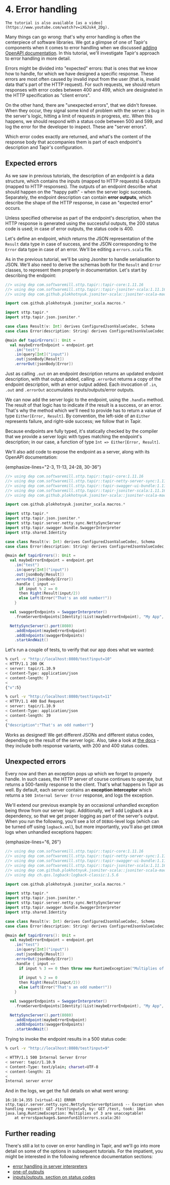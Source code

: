 # 4. Error handling

```{note}
The tutorial is also available [as a video](https://www.youtube.com/watch?v=iXGJsk4_2Dg).
```

Many things can go wrong: that's why error handling is often the centerpiece of software libraries. We got a glimpse of 
one of Tapir's components when it comes to error handling when we discussed 
[adding OpenAPI documentation](02_openapi_docs.md). In this tutorial, we'll investigate Tapir's approach to error 
handling in more detail.

Errors might be divided into "expected" errors: that is ones that we know how to handle, for which we have designed a 
specific response. These errors are most often caused by invalid input from the user (that is, invalid data that's part 
of the HTTP request). For such requests, we should return responses with error codes between 400 and 499, which are 
designated in the HTTP specification as "client errors".

On the other hand, there are "unexpected errors", that we didn't foresee. When they occur, they signal some kind of 
problem with the server: a bug in the server's logic, hitting a limit of requests in progress, etc. When this 
happens, we should respond with a status code between 500 and 599, and log the error for the developer to inspect. These 
are "server errors".

Which error codes exactly are returned, and what's the content of the response body that accompanies them is part of
each endpoint's description and Tapir's configuration. 

## Expected errors

As we saw in previous tutorials, the description of an endpoint is a data structure, which contains the inputs (mapped
to HTTP requests) & outputs (mapped to HTTP responses). The outputs of an endpoint describe what should happen on the
"happy path" - when the server logic succeeds. Separately, the endpoint description can contain **error outputs**, which
describe the shape of the HTTP response, in case an "expected error" occurs.

Unless specified otherwise as part of the endpoint's description, when the HTTP response is generated using the
successful outputs, the 200 status code is used; in case of error outputs, the status code is 400.

Let's define an endpoint, which returns the JSON representation of the `Result` data type in case of success, and
the JSON corresponding to the `Error` data type in case of an error. We'll be editing a `errors.scala` file. 

As in the previous tutorial, we'll be using Jsoniter to handle serialisation to JSON. We'll also need to derive the
schemas both for the `Result` and `Error` classes, to represent them properly in documentation. Let's start by 
describing the endpoint:

```scala
//> using dep com.softwaremill.sttp.tapir::tapir-core:1.11.16
//> using dep com.softwaremill.sttp.tapir::tapir-jsoniter-scala:1.11.16
//> using dep com.github.plokhotnyuk.jsoniter-scala::jsoniter-scala-macros:2.30.1

import com.github.plokhotnyuk.jsoniter_scala.macros.* 

import sttp.tapir.*
import sttp.tapir.json.jsoniter.* 

case class Result(v: Int) derives ConfiguredJsonValueCodec, Schema
case class Error(description: String) derives ConfiguredJsonValueCodec, Schema

@main def tapirErrors(): Unit = 
  val maybeErrorEndpoint = endpoint.get
    .in("test")
    .in(query[Int]("input"))
    .out(jsonBody[Result])
    .errorOut(jsonBody[Error])
```

Just as calling `.out` on an endpoint description returns an updated endpoint description, with that output added,
calling `.errorOut` returns a copy of the endpoint description, with an error output added. Each invocation of `.in`, 
`.out` and `.errorOut` accumulates inputs/outputs/error outputs.

We can now add the server logic to the endpoint, using the `.handle` method. The result of that logic has to indicate
if the result is a success, or an error. That's why the method which we'll need to provide has to return a value of type 
`Either[Error, Result]`. By convention, the left-side of an `Either` represents failure, and right-side success; we 
follow that in Tapir.

Because endpoints are fully typed, it's statically checked by the compiler that we provide a server logic with types
matching the endpoint's description; in our case, a function of type `Int => Either[Error, Result]`.

We'll also add code to expose the endpoint as a server, along with its OpenAPI documentation:

{emphasize-lines="2-3, 11-13, 24-28, 30-36"}
```scala
//> using dep com.softwaremill.sttp.tapir::tapir-core:1.11.16
//> using dep com.softwaremill.sttp.tapir::tapir-netty-server-sync:1.11.16
//> using dep com.softwaremill.sttp.tapir::tapir-swagger-ui-bundle:1.11.16
//> using dep com.softwaremill.sttp.tapir::tapir-jsoniter-scala:1.11.16
//> using dep com.github.plokhotnyuk.jsoniter-scala::jsoniter-scala-macros:2.30.1

import com.github.plokhotnyuk.jsoniter_scala.macros.* 

import sttp.tapir.*
import sttp.tapir.json.jsoniter.*
import sttp.tapir.server.netty.sync.NettySyncServer
import sttp.tapir.swagger.bundle.SwaggerInterpreter
import sttp.shared.Identity

case class Result(v: Int) derives ConfiguredJsonValueCodec, Schema
case class Error(description: String) derives ConfiguredJsonValueCodec, Schema

@main def tapirErrors(): Unit = 
  val maybeErrorEndpoint = endpoint.get
    .in("test")
    .in(query[Int]("input"))
    .out(jsonBody[Result])
    .errorOut(jsonBody[Error])
    .handle { input =>
      if input % 2 == 0
      then Right(Result(input/2))
      else Left(Error("That's an odd number!"))
    }

  val swaggerEndpoints = SwaggerInterpreter()
    .fromServerEndpoints[Identity](List(maybeErrorEndpoint), "My App", "1.0")

  NettySyncServer().port(8080)
    .addEndpoint(maybeErrorEndpoint)
    .addEndpoints(swaggerEndpoints)
    .startAndWait()
```

Let's run a couple of tests, to verify that our app does what we wanted:

```bash
% curl -v "http://localhost:8080/test?input=10"
< HTTP/1.1 200 OK
< server: tapir/1.10.9
< Content-Type: application/json
< content-length: 7
<
{"v":5}

% curl -v "http://localhost:8080/test?input=11"
< HTTP/1.1 400 Bad Request
< server: tapir/1.10.9
< Content-Type: application/json
< content-length: 39
<
{"description":"That's an odd number!"}
```

Works as designed! We get different JSONs and different status codes, depending on the result of the server logic.
Also, take a look at [the docs](http://localhost:8080/docs) - they include both response variants, with 200 and 400 
status codes.

## Unexpected errors

Every now and then an exception pops up which we forget to properly handle. In such cases, the HTTP server of course
continues to operate, but returns a 500-family response to the client. That's what happens in Tapir as well. By default,
each server contains an **exception interceptor** which returns a `500 Internal Server Error` response, and logs the
exception.

We'll extend our previous example by an occasional unhandled exception being throw from our server logic. Additionally,
we'll add Logback as a dependency, so that we get proper logging as part of the server's output. When you run the 
following, you'll see a lot of `DEBUG`-level logs (which can be turned off using `logback.xml`), but more importantly,
you'll also get `ERROR` logs when unhandled exceptions happen:

{emphasize-lines="6, 26"}
```scala
//> using dep com.softwaremill.sttp.tapir::tapir-core:1.11.16
//> using dep com.softwaremill.sttp.tapir::tapir-netty-server-sync:1.11.16
//> using dep com.softwaremill.sttp.tapir::tapir-swagger-ui-bundle:1.11.16
//> using dep com.softwaremill.sttp.tapir::tapir-jsoniter-scala:1.11.16
//> using dep com.github.plokhotnyuk.jsoniter-scala::jsoniter-scala-macros:2.30.1
//> using dep ch.qos.logback:logback-classic:1.5.6

import com.github.plokhotnyuk.jsoniter_scala.macros.* 

import sttp.tapir.*
import sttp.tapir.json.jsoniter.*
import sttp.tapir.server.netty.sync.NettySyncServer
import sttp.tapir.swagger.bundle.SwaggerInterpreter
import sttp.shared.Identity

case class Result(v: Int) derives ConfiguredJsonValueCodec, Schema
case class Error(description: String) derives ConfiguredJsonValueCodec, Schema

@main def tapirErrors(): Unit = 
  val maybeErrorEndpoint = endpoint.get
    .in("test")
    .in(query[Int]("input"))
    .out(jsonBody[Result])
    .errorOut(jsonBody[Error])
    .handle { input =>
      if input % 3 == 0 then throw new RuntimeException("Multiplies of 3 are unacceptable!")
      
      if input % 2 == 0
      then Right(Result(input/2))
      else Left(Error("That's an odd number!"))
    }

  val swaggerEndpoints = SwaggerInterpreter()
    .fromServerEndpoints[Identity](List(maybeErrorEndpoint), "My App", "1.0")

  NettySyncServer().port(8080)
    .addEndpoint(maybeErrorEndpoint)
    .addEndpoints(swaggerEndpoints)
    .startAndWait()
```

Trying to invoke the endpoint results in a 500 status code:

```bash
% curl -v "http://localhost:8080/test?input=9"

< HTTP/1.1 500 Internal Server Error
< server: tapir/1.10.9
< Content-Type: text/plain; charset=UTF-8
< content-length: 21
<
Internal server error
```

And in the logs, we get the full details on what went wrong:

```
16:18:14.355 [virtual-41] ERROR sttp.tapir.server.netty.sync.NettySyncServerOptions$ -- Exception when handling request: GET /test?input=9, by: GET /test, took: 18ms
java.lang.RuntimeException: Multiplies of 3 are unacceptable!
	at errors$package$.$anonfun$15(errors.scala:26)
```

## Further reading

There's still a lot to cover on error handling in Tapir, and we'll go into more detail on some of the options in 
subsequent tutorials. For the impatient, you might be interested in the following reference documentation sections:

* [error handling in server interpreters](../server/errors.md)
* [one-of outputs](../endpoint/oneof.md)
* [inputs/outputs, section on status codes](../endpoint/ios.md)
